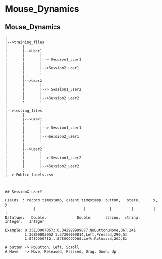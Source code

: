 # Mouse_Dynamics


## Mouse_Dynamics
    |
    |-->training_files
    |       |
    |       |-->User1
    |       |       |
    |       |       |--> Session1_user1
    |       |       |
    |       |       |-->Session2_user1
    |       |       :
    |       |
    |       |-->User2
    |       |       |
    |       |       |--> Session1_user2
    |       |       |
    |       |       |-->Session2_user2
    |       :       :
    |
    |-->testing_files
    |       |
    |       |-->User1
    |       |       |
    |       |       |--> Session1_user1
    |       |       |
    |       |       |-->Session2_user1
    |       |       :
    |       |
    |       |-->User2
    |       |       |
    |       |       |--> Session1_user2
    |       |       |
    |       |       |-->Session2_user2
    |       :       :
    |--> Public_labels.csv



    ## SessionX_userY
    
    Fields  : record timestamp, client timestamp, button,   state,      x,      y
                 |                      |           |         |         |       |
    Datatype:   Double,              Double,      string,  string,   Integer,   Integer
    
    Example: 0.351000070572,0.342999999877,NoButton,Move,367,241
             1.36800003052,1.37300000014,Left,Pressed,290,53
             1.5759999752,1.57599999988,Left,Released,292,52
    
    # button -> NoButton, Left, Scroll
    # Move   -> Move, Released, Pressed, Drag, Down, Up
    
